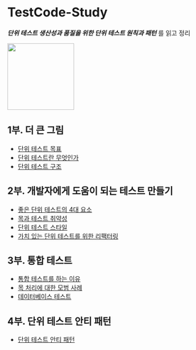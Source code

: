 # TestCode-Study

**_단위 테스트 생산성과 품질을 위한 단위 테스트 원칙과 패턴_** 를 읽고 정리

<img src="https://contents.kyobobook.co.kr/sih/fit-in/458x0/pdt/9791161755748.jpg"  width="150" align="center" />

## 1부. 더 큰 그림

- [단위 테스트 목표](https://github.com/zhwltlr/TestCode-Study/blob/main/1%EC%9E%A5/%EB%8B%A8%EC%9C%84%20%ED%85%8C%EC%8A%A4%ED%8A%B8%20%EB%AA%A9%ED%91%9C.md)
- [단위 테스트란 무엇인가](https://github.com/zhwltlr/TestCode-Study/blob/main/2%EC%9E%A5/%EB%8B%A8%EC%9C%84%20%ED%85%8C%EC%8A%A4%ED%8A%B8%EB%9E%80.md)
- [단위 테스트 구조](https://github.com/zhwltlr/TestCode-Study/blob/main/3%EC%9E%A5/%EB%8B%A8%EC%9C%84%20%ED%85%8C%EC%8A%A4%ED%8A%B8%20%EA%B5%AC%EC%A1%B0.md)

## 2부. 개발자에게 도움이 되는 테스트 만들기

- [좋은 단위 테스트의 4대 요소](https://github.com/zhwltlr/TestCode-Study/blob/main/4%EC%9E%A5/%EB%8B%A8%EC%9C%84%20%ED%85%8C%EC%8A%A4%ED%8A%B8%204%EC%9A%94%EC%86%8C.md)
- [목과 테스트 취약성](https://github.com/zhwltlr/TestCode-Study/blob/main/5%EC%9E%A5/%EB%AA%A9%EA%B3%BC%20%ED%85%8C%EC%8A%A4%ED%8A%B8%20%EC%B7%A8%EC%95%BD%EC%84%B1.md)
- [단위 테스트 스타일](https://github.com/zhwltlr/TestCode-Study/blob/main/6%EC%9E%A5/%EB%8B%A8%EC%9C%84%20%ED%85%8C%EC%8A%A4%ED%8A%B8%20%EC%8A%A4%ED%83%80%EC%9D%BC.md)
- [가치 있는 단위 테스트를 위한 리팩터링](https://github.com/zhwltlr/TestCode-Study/blob/main/7%EC%9E%A5/%EA%B0%80%EC%B9%98%20%EC%9E%88%EB%8A%94%20%ED%85%8C%EC%8A%A4%ED%8A%B8%EB%A5%BC%20%EC%9C%84%ED%95%9C%20%EB%A6%AC%ED%8C%A9%ED%84%B0%EB%A7%81.md)

## 3부. 통합 테스트

- [통합 테스트를 하는 이유](https://github.com/zhwltlr/TestCode-Study/blob/main/8%EC%9E%A5/%ED%86%B5%ED%95%A9%20%ED%85%8C%EC%8A%A4%ED%8A%B8%EB%A5%BC%20%ED%95%98%EB%8A%94%20%EC%9D%B4%EC%9C%A0.md)
- [목 처리에 대한 모범 사례](https://github.com/zhwltlr/TestCode-Study/blob/main/9%EC%9E%A5/%EB%AA%A9%EC%B2%98%EB%A6%AC%EC%97%90%20%EB%8C%80%ED%95%9C%20%EB%AA%A8%EB%B2%94%20%EC%82%AC%EB%A1%80.md)
- [데이터베이스 테스트](https://github.com/zhwltlr/TestCode-Study/blob/main/10%EC%9E%A5/%EB%8D%B0%EC%9D%B4%ED%84%B0%EB%B2%A0%EC%9D%B4%EC%8A%A4%20%ED%85%8C%EC%8A%A4%ED%8A%B8.md)

## 4부. 단위 테스트 안티 패턴

- [단위 테스트 안티 패턴]()
